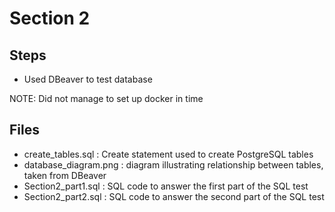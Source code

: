 # Section 2

## Steps

- Used DBeaver to test database

 NOTE: Did not manage to set up docker in time

## Files

- create_tables.sql : Create statement used to create PostgreSQL tables
- database_diagram.png : diagram illustrating relationship between tables, taken from DBeaver
- Section2_part1.sql : SQL code to answer the first part of the SQL test
- Section2_part2.sql : SQL code to answer the second part of the SQL test



